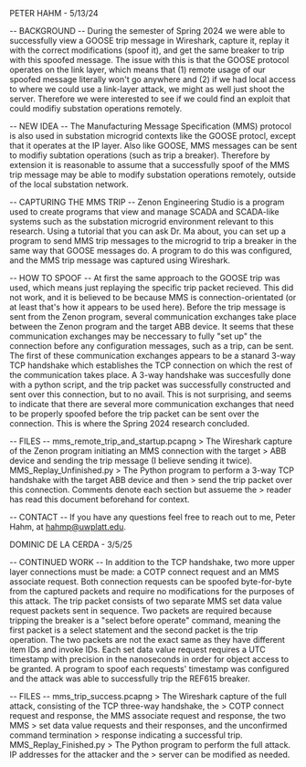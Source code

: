 PETER HAHM - 5/13/24

-- BACKGROUND --
During the semester of Spring 2024 we were able to successfully view a GOOSE trip message in Wireshark,
capture it, replay it with the correct modifications (spoof it), and get the same breaker to trip with
this spoofed message. The issue with this is that the GOOSE protocol operates on the link layer, which
means that (1) remote usage of our spoofed message literally won't go anywhere and (2) if we had local
access to where we could use a link-layer attack, we might as well just shoot the server. Therefore we
were interested to see if we could find an exploit that could modifiy substation operations remotely.

-- NEW IDEA --
The Manufacturing Message Specification (MMS) protocol is also used in substation microgrid contexts
like the GOOSE protocl, except that it operates at the IP layer. Also like GOOSE, MMS messages can be
sent to modifiy subtation operations (such as trip a breaker). Therefore by extension it is reasonable
to assume that a successfully spoof of the MMS trip message may be able to modify substation operations
remotely, outside of the local substation network.

-- CAPTURING THE MMS TRIP --
Zenon Engineering Studio is a program used to create programs that view and manage SCADA and SCADA-like
systems such as the substation microgrid environment relevant to this research. Using a tutorial that
you can ask Dr. Ma about, you can set up a program to send MMS trip messages to the microgrid to trip
a breaker in the same way that GOOSE messages do. A program to do this was configured, and the MMS trip
message was captured using Wireshark.

-- HOW TO SPOOF --
At first the same approach to the GOOSE trip was used, which means just replaying the specific trip
packet recieved. This did not work, and it is believed to be because MMS is connection-orientated (or
at least that's how it appears to be used here). Before the trip message is sent from the Zenon
program, several communication exchanges take place between the Zenon program and the target ABB
device. It seems that these communication exchanges may be neccessary to fully "set up" the connection
before any configuration messages, such as a trip, can be sent. The first of these communication
exchanges appears to be a stanard 3-way TCP handshake which establishes the TCP connection on which
the rest of the communication takes place. A 3-way handshake was succesfully done with a python script,
and the trip packet was successfully constructed and sent over this connection, but to no avail. This
is not surprising, and seems to indicate that there are several more communication exchanges that need
to be properly spoofed before the trip packet can be sent over the connection. This is where the
Spring 2024 research concluded.

-- FILES --
mms_remote_trip_and_startup.pcapng
	> The Wireshark capture of the Zenon program initiating an MMS connection with the target
	> ABB device and sending the trip message (I believe sending it twice).
MMS_Replay_Unfinished.py
	> The Python program to perform a 3-way TCP handshake with the target ABB device and then
	> send the trip packet over this connection. Comments denote each section but assueme the
	> reader has read this document beforehand for context.

-- CONTACT --
If you have any questions feel free to reach out to me, Peter Hahm, at hahmp@uwplatt.edu.

DOMINIC DE LA CERDA - 3/5/25

-- CONTINUED WORK --
In addition to the TCP handshake, two more upper layer connections must be made: a COTP connect 
request and an MMS associate request. Both connection requests can be spoofed byte-for-byte from
the captured packets and require no modifications for the purposes of this attack. The trip packet
consists of two separate MMS set data value request packets sent in sequence. Two packets are required
because tripping the breaker is a "select before operate" command, meaning the first packet is a 
select statement and the second packet is the trip operation. The two packets are not the exact same
as they have different item IDs and invoke IDs. Each set data value request requires a UTC timestamp
with precision in the nanoseconds in order for object access to be granted. A program to spoof each
requests' timestamp was configured and the attack was able to successfully trip the REF615 breaker.

-- FILES --
mms_trip_success.pcapng
	> The Wireshark capture of the full attack, consisting of the TCP three-way handshake, the
	> COTP connect request and response, the MMS associate request and response, the two MMS
 	> set data value requests and their responses, and the unconfirmed command termination
  	> response indicating a successful trip.
MMS_Replay_Finished.py
	> The Python program to perform the full attack. IP addresses for the attacker and the
 	> server can be modified as needed.
